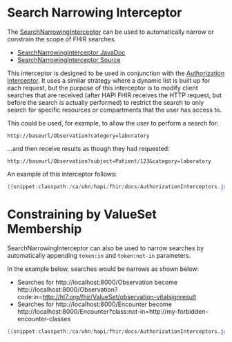 # Search Narrowing Interceptor

The [SearchNarrowingInterceptor](/hapi-fhir/apidocs/hapi-fhir-server/ca/uhn/fhir/rest/server/interceptor/auth/SearchNarrowingInterceptor.html) can be used to automatically narrow or constrain the scope of FHIR searches.

* [SearchNarrowingInterceptor JavaDoc](/apidocs/hapi-fhir-server/ca/uhn/fhir/rest/server/interceptor/auth/SearchNarrowingInterceptor.html)
* [SearchNarrowingInterceptor Source](https://github.com/hapifhir/hapi-fhir/blob/master/hapi-fhir-server/src/main/java/ca/uhn/fhir/rest/server/interceptor/auth/SearchNarrowingInterceptor.java)

This interceptor is designed to be used in conjunction with the [Authorization Interceptor](./authorization_interceptor.html). It uses a similar strategy where a dynamic list is built up for each request, but the purpose of this interceptor is to modify client searches that are received (after HAPI FHIR receives the HTTP request, but before the search is actually performed) to restrict the search to only search for specific resources or compartments that the user has access to.

This could be used, for example, to allow the user to perform a search for:

```url
http://baseurl/Observation?category=laboratory
```

...and then receive results as though they had requested:

```url
http://baseurl/Observation?subject=Patient/123&category=laboratory
```

An example of this interceptor follows:

```java
{{snippet:classpath:/ca/uhn/hapi/fhir/docs/AuthorizationInterceptors.java|narrowing}}
``` 

# Constraining by ValueSet Membership

SearchNarrowingInterceptor can also be used to narrow searches by automatically appending `token:in` and `token:not-in` parameters.

In the example below, searches would be narrows as shown below:

* Searches for http://localhost:8000/Observation become http://localhost:8000/Observation?code:in=http://hl7.org/fhir/ValueSet/observation-vitalsignresult
* Searches for http://localhost:8000/Encounter become http://localhost:8000/Encounter?class:not-in=http://my-forbidden-encounter-classes

```java
{{snippet:classpath:/ca/uhn/hapi/fhir/docs/AuthorizationInterceptors.java|narrowingByCode}}
``` 

